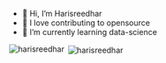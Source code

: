 - 👋 Hi, I’m Harisreedhar
- 💭 I love contributing to opensource
- 🌱 I’m currently learning data-science

<p><img align="left" src="https://github-readme-stats.vercel.app/api/top-langs?username=harisreedhar&show_icons=true&locale=en&layout=compact" alt="harisreedhar" /></p>

<p>&nbsp;<img align="center" src="https://github-readme-stats.vercel.app/api?username=harisreedhar&show_icons=true&locale=en" alt="harisreedhar" /></p>
